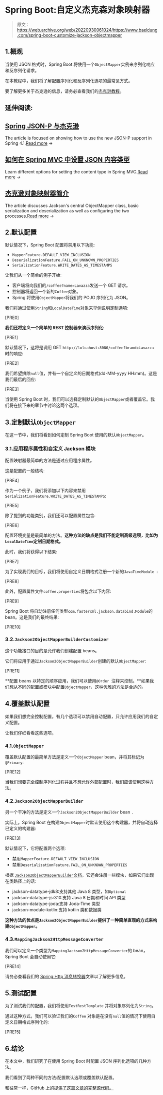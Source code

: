 # Spring Boot:自定义杰克森对象映射器

> 原文：<https://web.archive.org/web/20220930061024/https://www.baeldung.com/spring-boot-customize-jackson-objectmapper>

## 1.概观

当使用 JSON 格式时，Spring Boot 将使用一个`ObjectMapper`实例来序列化响应和反序列化请求。

在本教程中，我们将了解配置序列化和反序列化选项的最常见方式。

要了解更多关于杰克逊的信息，请务必查看我们的[杰克逊教程](/web/20221129010833/https://www.baeldung.com/jackson)。

## 延伸阅读:

## [Spring JSON-P 与杰克逊](/web/20221129010833/https://www.baeldung.com/spring-jackson-jsonp)

The article is focused on showing how to use the new JSON-P support in Spring 4.1.[Read more](/web/20221129010833/https://www.baeldung.com/spring-jackson-jsonp) →

## [如何在 Spring MVC 中设置 JSON 内容类型](/web/20221129010833/https://www.baeldung.com/spring-mvc-set-json-content-type)

Learn different options for setting the content type in Spring MVC.[Read more](/web/20221129010833/https://www.baeldung.com/spring-mvc-set-json-content-type) →

## [杰克逊对象映射器简介](/web/20221129010833/https://www.baeldung.com/jackson-object-mapper-tutorial)

The article discusses Jackson's central ObjectMapper class, basic serialization and deserialization as well as configuring the two processes.[Read more](/web/20221129010833/https://www.baeldung.com/jackson-object-mapper-tutorial) →

## 2.默认配置

默认情况下，Spring Boot 配置将禁用以下功能:

*   `MapperFeature.DEFAULT_VIEW_INCLUSION`
*   `DeserializationFeature.FAIL_ON_UNKNOWN_PROPERTIES`
*   `SerializationFeature.WRITE_DATES_AS_TIMESTAMPS`

让我们从一个简单的例子开始:

*   客户端将向我们的`/coffee?name=Lavazza`发送一个 GET 请求。
*   控制器将返回一个新的`Coffee`对象。
*   Spring 将使用`ObjectMapper`将我们的 POJO 序列化为 JSON。

我们将通过使用`String`和`LocalDateTime`对象来举例说明定制选项:

[PRE0]

**我们还将定义一个简单的 REST 控制器来演示序列化**:

[PRE1]

默认情况下，这将是调用 GET `http://lolcahost:8080/coffee?brand=Lavazza`时的响应:

[PRE2]

我们希望排除`null`值，并有一个自定义的日期格式(dd-MM-yyyy HH:mm)。这是我们最后的回应:

[PRE3]

当使用 Spring Boot 时，我们可以选择定制默认的`ObjectMapper`或者覆盖它。我们将在接下来的章节中讨论这两个选项。

## 3.定制默认`ObjectMapper`

在这一节中，我们将看到如何定制 Spring Boot 使用的默认`ObjectMapper`。

### 3.1.应用程序属性和自定义 Jackson 模块

配置映射器最简单的方法是通过应用程序属性。

这是配置的一般结构:

[PRE4]

作为一个例子，我们将添加以下内容来禁用`SerializationFeature.WRITE_DATES_AS_TIMESTAMPS`:

[PRE5]

除了提到的功能类别，我们还可以配置属性包含:

[PRE6]

配置环境变量是最简单的方法。**这种方法的缺点是我们不能定制高级选项，比如为`LocalDateTime`定制日期格式。**

此时，我们将获得以下结果:

[PRE7]

为了实现我们的目标，我们将使用自定义日期格式注册一个新的`JavaTimeModule `:

[PRE8]

此外，配置属性文件`coffee.properties`将包含以下内容:

[PRE9]

Spring Boot 将自动注册任何类型`com.fasterxml.jackson.databind.Module`的 bean。这是我们的最终结果:

[PRE10]

### 3.2.`Jackson2ObjectMapperBuilderCustomizer`

这个功能接口的目的是允许我们创建配置 beans。

它们将应用于通过`Jackson2ObjectMapperBuilder`创建的默认`ObjectMapper`:

[PRE11]

**配置 beans 以特定的顺序应用，我们可以使用`@Order `注释来控制。**如果我们想从不同的配置或模块中配置`ObjectMapper`，这种优雅的方法是合适的。

## 4.覆盖默认配置

如果我们想完全控制配置，有几个选项可以禁用自动配置，只允许应用我们的自定义配置。

让我们仔细看看这些选项。

### 4.1.`ObjectMapper`

覆盖默认配置的最简单方法是定义一个`ObjectMapper` bean，并将其标记为`@Primary`:

[PRE12]

当我们想要完全控制序列化过程并且不想允许外部配置时，我们应该使用这种方法。

### 4.2.`Jackson2ObjectMapperBuilder`

另一个干净的方法是定义一个`Jackson2ObjectMapperBuilder` bean `.`

实际上，Spring Boot 在构建`ObjectMapper`时默认使用这个构建器，并将自动选择已定义的构建器:

[PRE13]

默认情况下，它将配置两个选项:

*   禁用`MapperFeature.DEFAULT_VIEW_INCLUSION`
*   禁用`DeserializationFeature.FAIL_ON_UNKNOWN_PROPERTIES`

根据 [`Jackson2ObjectMapperBuilder`文档](https://web.archive.org/web/20221129010833/https://docs.spring.io/spring-framework/docs/current/javadoc-api/org/springframework/http/converter/json/Jackson2ObjectMapperBuilder.html)，它还会注册一些模块，如果它们出现在类路径上的话:

*   jackson-datatype-jdk8:支持其他 Java 8 类型，如`Optional`
*   jackson-datatype-jsr310:支持 Java 8 日期和时间 API 类型
*   jackson-datatype-joda:支持 Joda-Time 类型
*   jackson-module-kotlin:支持 kotlin 类和数据类

**这种方法的优点是`Jackson2ObjectMapperBuilder`提供了一种简单直观的方式来构建`ObjectMapper`。**

### 4.3.`MappingJackson2HttpMessageConverter`

我们可以定义一个类型为`MappingJackson2HttpMessageConverter`的 bean，Spring Boot 会自动使用它:

[PRE14]

请务必查看我们的 [Spring Http 消息转换器](/web/20221129010833/https://www.baeldung.com/spring-httpmessageconverter-rest)文章以了解更多信息。

## 5.测试配置

为了测试我们的配置，我们将使用`TestRestTemplate` 并将对象序列化为`String`。

通过这种方式，我们可以验证我们的`Coffee` 对象是在没有`null`值的情况下使用自定义日期格式序列化的:

[PRE15]

## 6.结论

在本文中，我们研究了在使用 Spring Boot 时配置 JSON 序列化选项的几种方法。

我们看到了两种不同的方法:配置默认选项或覆盖默认配置。

和往常一样，GitHub 上的[提供了这篇文章的完整源代码。](https://web.archive.org/web/20221129010833/https://github.com/eugenp/tutorials/tree/master/spring-boot-modules/spring-boot-data-2)